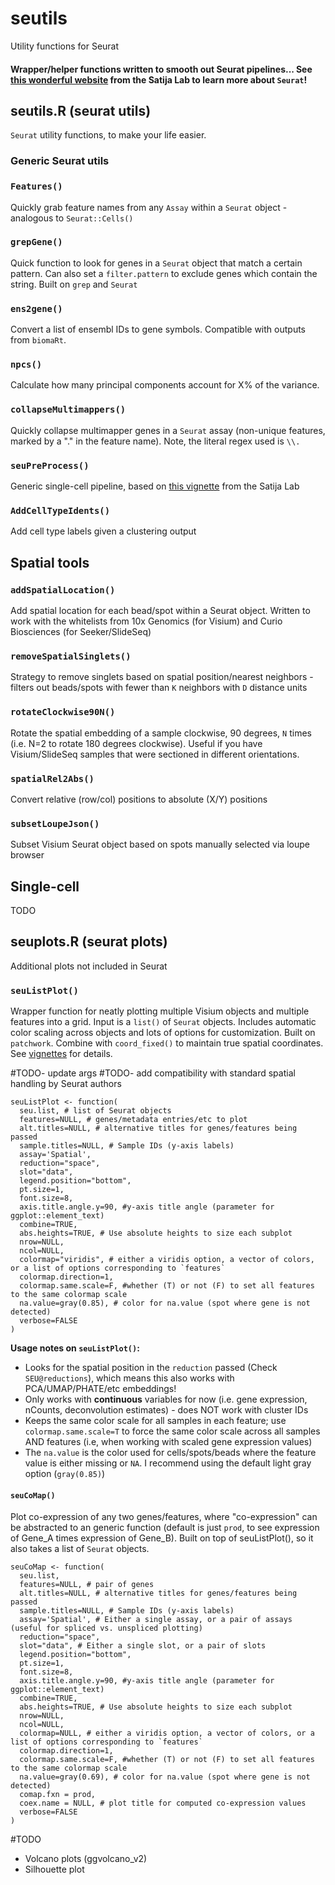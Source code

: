 # seutils
Utility functions for Seurat


#### Wrapper/helper functions written to smooth out Seurat pipelines... See [this wonderful website](https://satijalab.org/seurat/index.html) from the Satija Lab to learn more about `Seurat`!

## **seutils.R** (seurat utils)
`Seurat` utility functions, to make your life easier.

### Generic Seurat utils

### `Features()`
Quickly grab feature names from any `Assay` within a `Seurat` object - analogous to `Seurat::Cells()`

### `grepGene()`
Quick function to look for genes in a `Seurat` object that match a certain pattern. Can also set a `filter.pattern` to exclude genes which contain the string. Built on `grep` and `Seurat`

### `ens2gene()`
Convert a list of ensembl IDs to gene symbols. Compatible with outputs from `biomaRt`.

### `npcs()`
Calculate how many principal components account for X% of the variance.

### `collapseMultimappers()`
Quickly collapse multimapper genes in a `Seurat` assay (non-unique features, marked by a "." in the feature name). Note, the literal regex used is `\\.`

### `seuPreProcess()`
Generic single-cell pipeline, based on [this vignette](https://satijalab.org/seurat/articles/pbmc3k_tutorial.html) from the Satija Lab

### `AddCellTypeIdents()`
Add cell type labels given a clustering output


## Spatial tools
### `addSpatialLocation()`
Add spatial location for each bead/spot within a Seurat object. Written to work with the whitelists from 10x Genomics (for Visium) and Curio Biosciences (for Seeker/SlideSeq)

### `removeSpatialSinglets()`
Strategy to remove singlets based on spatial position/nearest neighbors - filters out beads/spots with fewer than `K` neighbors with `D` distance units

### `rotateClockwise90N()`
Rotate the spatial embedding of a sample clockwise, 90 degrees, `N` times (i.e. N=2 to rotate 180 degrees clockwise). Useful if you have Visium/SlideSeq samples that were sectioned in different orientations.

### `spatialRel2Abs()`
Convert relative (row/col) positions to absolute (X/Y) positions

### `subsetLoupeJson()`
Subset Visium Seurat object based on spots manually selected via loupe browser


## Single-cell
TODO

## **seuplots.R** (seurat plots)
Additional plots not included in Seurat

### `seuListPlot()`
Wrapper function for neatly plotting multiple Visium objects and multiple features into a grid. Input is a `list()` of `Seurat` objects. Includes automatic color scaling across objects and lots of options for customization. Built on `patchwork`. Combine with `coord_fixed()` to maintain true spatial coordinates. See [vignettes](https://github.com/mckellardw/seutils/blob/main/vignettes/plotting_with_seuListPlot.Rmd) for details.

#TODO- update args
#TODO- add compatibility with standard spatial handling by Seurat authors
```
seuListPlot <- function(
  seu.list, # list of Seurat objects
  features=NULL, # genes/metadata entries/etc to plot
  alt.titles=NULL, # alternative titles for genes/features being passed
  sample.titles=NULL, # Sample IDs (y-axis labels)
  assay='Spatial',
  reduction="space",
  slot="data",
  legend.position="bottom",
  pt.size=1,
  font.size=8,
  axis.title.angle.y=90, #y-axis title angle (parameter for ggplot::element_text)
  combine=TRUE,
  abs.heights=TRUE, # Use absolute heights to size each subplot
  nrow=NULL,
  ncol=NULL,
  colormap="viridis", # either a viridis option, a vector of colors, or a list of options corresponding to `features`
  colormap.direction=1,
  colormap.same.scale=F, #whether (T) or not (F) to set all features to the same colormap scale
  na.value=gray(0.85), # color for na.value (spot where gene is not detected)
  verbose=FALSE
)
```
**Usage notes on `seuListPlot()`:**
- Looks for the spatial position in the `reduction` passed (Check `SEU@reductions`), which means this also works with PCA/UMAP/PHATE/etc embeddings!
- Only works with **continuous** variables for now (i.e. gene expression, nCounts, deconvolution estimates) - does NOT work with cluster IDs
- Keeps the same color scale for all samples in each feature; use `colormap.same.scale=T` to force the same color scale across all samples AND features (i.e, when working with scaled gene expression values)
- The `na.value` is the color used for cells/spots/beads where the feature value is either missing or `NA`. I recommend using the default light gray option (`gray(0.85)`)


#### `seuCoMap()`
Plot co-expression of any two genes/features, where "co-expression" can be abstracted to an generic function (default is just `prod`, to see expression of Gene_A times expression of Gene_B). Built on top of seuListPlot(), so it also takes a list of `Seurat` objects.
```
seuCoMap <- function(
  seu.list,
  features=NULL, # pair of genes
  alt.titles=NULL, # alternative titles for genes/features being passed
  sample.titles=NULL, # Sample IDs (y-axis labels)
  assay='Spatial', # Either a single assay, or a pair of assays (useful for spliced vs. unspliced plotting)
  reduction="space",
  slot="data", # Either a single slot, or a pair of slots
  legend.position="bottom",
  pt.size=1,
  font.size=8,
  axis.title.angle.y=90, #y-axis title angle (parameter for ggplot::element_text)
  combine=TRUE,
  abs.heights=TRUE, # Use absolute heights to size each subplot
  nrow=NULL,
  ncol=NULL,
  colormap=NULL, # either a viridis option, a vector of colors, or a list of options corresponding to `features`
  colormap.direction=1,
  colormap.same.scale=F, #whether (T) or not (F) to set all features to the same colormap scale
  na.value=gray(0.69), # color for na.value (spot where gene is not detected)
  comap.fxn = prod,
  coex.name = NULL, # plot title for computed co-expression values
  verbose=FALSE
)
```
#TODO
- Volcano plots (ggvolcano_v2)
- Silhouette plot

